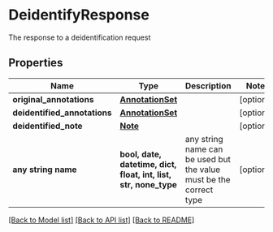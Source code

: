 # DeidentifyResponse

The response to a deidentification request

## Properties
Name | Type | Description | Notes
------------ | ------------- | ------------- | -------------
**original_annotations** | [**AnnotationSet**](AnnotationSet.md) |  | [optional] 
**deidentified_annotations** | [**AnnotationSet**](AnnotationSet.md) |  | [optional] 
**deidentified_note** | [**Note**](Note.md) |  | [optional] 
**any string name** | **bool, date, datetime, dict, float, int, list, str, none_type** | any string name can be used but the value must be the correct type | [optional]

[[Back to Model list]](../README.md#documentation-for-models) [[Back to API list]](../README.md#documentation-for-api-endpoints) [[Back to README]](../README.md)


